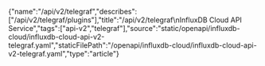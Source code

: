{"name":"/api/v2/telegraf","describes":["/api/v2/telegraf/plugins"],"title":"/api/v2/telegraf\nInfluxDB Cloud API Service","tags":["api-v2","telegraf"],"source":"static/openapi/influxdb-cloud/influxdb-cloud-api-v2-telegraf.yaml","staticFilePath":"/openapi/influxdb-cloud/influxdb-cloud-api-v2-telegraf.yaml","type":"article"}
